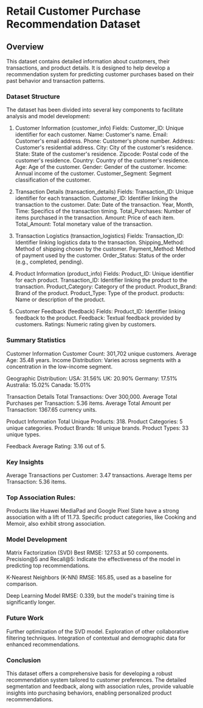
# Retail Customer Purchase Recommendation Dataset
## Overview
This dataset contains detailed information about customers, their transactions, and product details. It is designed to help develop a recommendation system for predicting customer purchases based on their past behavior and transaction patterns.

### Dataset Structure
The dataset has been divided into several key components to facilitate analysis and model development:

1. Customer Information (customer_info)
Fields:
Customer_ID: Unique identifier for each customer.
Name: Customer's name.
Email: Customer's email address.
Phone: Customer's phone number.
Address: Customer's residential address.
City: City of the customer's residence.
State: State of the customer's residence.
Zipcode: Postal code of the customer's residence.
Country: Country of the customer's residence.
Age: Age of the customer.
Gender: Gender of the customer.
Income: Annual income of the customer.
Customer_Segment: Segment classification of the customer.

2. Transaction Details (transaction_details)
Fields:
Transaction_ID: Unique identifier for each transaction.
Customer_ID: Identifier linking the transaction to the customer.
Date: Date of the transaction.
Year, Month, Time: Specifics of the transaction timing.
Total_Purchases: Number of items purchased in the transaction.
Amount: Price of each item.
Total_Amount: Total monetary value of the transaction.

3. Transaction Logistics (transaction_logistics)
Fields:
Transaction_ID: Identifier linking logistics data to the transaction.
Shipping_Method: Method of shipping chosen by the customer.
Payment_Method: Method of payment used by the customer.
Order_Status: Status of the order (e.g., completed, pending).

4. Product Information (product_info)
Fields:
Product_ID: Unique identifier for each product.
Transaction_ID: Identifier linking the product to the transaction.
Product_Category: Category of the product.
Product_Brand: Brand of the product.
Product_Type: Type of the product.
products: Name or description of the product.

5. Customer Feedback (feedback)
Fields:
Product_ID: Identifier linking feedback to the product.
Feedback: Textual feedback provided by customers.
Ratings: Numeric rating given by customers.

### Summary Statistics
Customer Information
Customer Count: 301,702 unique customers.
Average Age: 35.48 years.
Income Distribution: Varies across segments with a concentration in the low-income segment.

Geographic Distribution:
USA: 31.56%
UK: 20.90%
Germany: 17.51%
Australia: 15.02%
Canada: 15.01%

Transaction Details
Total Transactions: Over 300,000.
Average Total Purchases per Transaction: 5.36 items.
Average Total Amount per Transaction: 1367.65 currency units.

Product Information
Total Unique Products: 318.
Product Categories: 5 unique categories.
Product Brands: 18 unique brands.
Product Types: 33 unique types.

Feedback
Average Rating: 3.16 out of 5.

### Key Insights
Average Transactions per Customer: 3.47 transactions.
Average Items per Transaction: 5.36 items.

### Top Association Rules:
Products like Huawei MediaPad and Google Pixel Slate have a strong association with a lift of 11.73.
Specific product categories, like Cooking and Memoir, also exhibit strong association.

### Model Development
Matrix Factorization (SVD)
Best RMSE: 127.53 at 50 components.
Precision@5 and Recall@5: Indicate the effectiveness of the model in predicting top recommendations.

K-Nearest Neighbors (K-NN)
RMSE: 165.85, used as a baseline for comparison.

Deep Learning Model
RMSE: 0.339, but the model's training time is significantly longer.

### Future Work
Further optimization of the SVD model.
Exploration of other collaborative filtering techniques.
Integration of contextual and demographic data for enhanced recommendations.

### Conclusion
This dataset offers a comprehensive basis for developing a robust recommendation system tailored to customer preferences. The detailed segmentation and feedback, along with association rules, provide valuable insights into purchasing behaviors, enabling personalized product recommendations.
